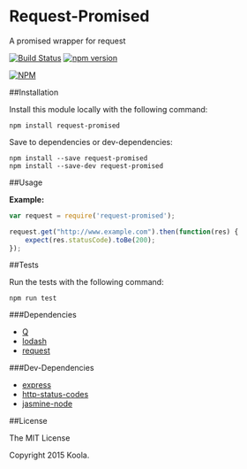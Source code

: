 Request-Promised
==========

A promised wrapper for request

[![Build Status](https://secure.travis-ci.org/koola/request-promised.svg)](http://travis-ci.org/koola/request-promised)
[![npm version](https://badge.fury.io/js/request-promised.svg)](http://badge.fury.io/js/request-promised)

[![NPM](https://nodei.co/npm/request-promised.png)](https://nodei.co/npm/request-promised/)

##Installation

Install this module locally with the following command:
```shell
npm install request-promised
```

Save to dependencies or dev-dependencies:
```shell
npm install --save request-promised
npm install --save-dev request-promised
```

##Usage

**Example:**
```javascript
var request = require('request-promised');

request.get("http://www.example.com").then(function(res) {
    expect(res.statusCode).toBe(200);
});
```

##Tests

Run the tests with the following command:
```shell
npm run test
```

###Dependencies
* [Q](https://github.com/kriskowal/q)
* [lodash](https://github.com/lodash/lodash)
* [request](https://github.com/request/request)

###Dev-Dependencies
* [express](https://github.com/strongloop/express)
* [http-status-codes](https://github.com/prettymuchbryce/node-http-status.git)
* [jasmine-node](https://github.com/mhevery/jasmine-node)

##License

The MIT License

Copyright 2015 Koola.